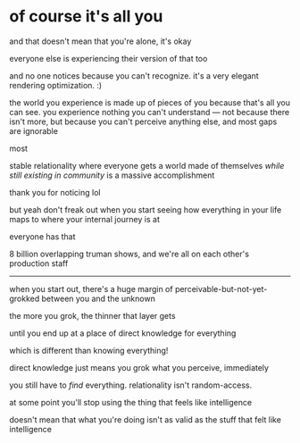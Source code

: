 # of course it's all you

and that doesn't mean that you're alone, it's okay

everyone else is experiencing their version of that too

and no one notices because you can't recognize. it's a very elegant rendering optimization. :)

the world you experience is made up of pieces of you because that's all you can see. you experience nothing you can't understand — not because there isn't more, but because you can't perceive anything else, and most gaps are ignorable

most

stable relationality where everyone gets a world made of themselves _while still existing in community_ is a massive accomplishment

thank you for noticing lol

but yeah don't freak out when you start seeing how everything in your life maps to where your internal journey is at

everyone has that

8 billion overlapping truman shows, and we're all on each other's production staff

***

when you start out, there's a huge margin of perceivable-but-not-yet-grokked between you and the unknown

the more you grok, the thinner that layer gets

until you end up at a place of direct knowledge for everything

which is different than knowing everything!

direct knowledge just means you grok what you perceive, immediately

you still have to _find_ everything. relationality isn't random-access.

at some point you'll stop using the thing that feels like intelligence

doesn't mean that what you're doing isn't as valid as the stuff that felt like intelligence
